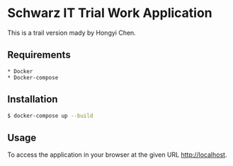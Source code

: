 Schwarz IT Trial Work Application
================================
This is a trail version mady by Hongyi Chen.

Requirements
------------
    * Docker 
    * Docker-compose

Installation
------------
```bash
$ docker-compose up --build
```

Usage
-----
To access the application in your browser at the given URL <http://localhost>. 